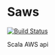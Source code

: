 Saws
======

[![Build Status](https://travis-ci.org/ambiata/saws.png)](https://travis-ci.org/ambiata/saws)

Scala AWS api
